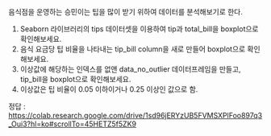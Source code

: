 음식점을 운영하는 승민이는 팁을 많이 받기 위하여 데이터를 분석해보기로 한다. 
1. Seaborn 라이브러리의 tips 데이터셋을 이용하여 tip과 total_bill을 boxplot으로 확인해보세요.
2. 음식 요금당 팁 비율을 나타내는 tip_bill column을 새로 만들어 boxplot으로 확인해보세요.
3. 이상값에 해당하는 인덱스를 없앤 data_no_outlier 데이터프레임을 만들고, tip_bill을 boxplot으로 확인해보세요.
4. 이상값은 팁 비율이 0.05 이하이거나 0.25 이상인 값으로 함.



정답 : https://colab.research.google.com/drive/1sd96jERYzUB5FVMSXPlFoo897q3_Oui3?hl=ko#scrollTo=45HETZ5f5ZK9
